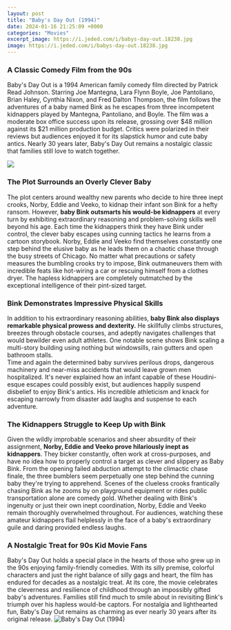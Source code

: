 ```yaml
---
layout: post
title: "Baby's Day Out (1994)"
date: 2024-01-16 21:25:09 +0000
categories: "Movies"
excerpt_image: https://i.jeded.com/i/babys-day-out.18238.jpg
image: https://i.jeded.com/i/babys-day-out.18238.jpg
---
```


### A Classic Comedy Film from the 90s
Baby's Day Out is a 1994 American family comedy film directed by Patrick Read Johnson. Starring Joe Mantegna, Lara Flynn Boyle, Joe Pantoliano, Brian Haley, Cynthia Nixon, and Fred Dalton Thompson, the film follows the adventures of a baby named Bink as he escapes from three incompetent kidnappers played by Mantegna, Pantoliano, and Boyle. 
The film was a moderate box office success upon its release, grossing over $48 million against its $21 million production budget. Critics were polarized in their reviews but audiences enjoyed it for its slapstick humor and cute baby antics. Nearly 30 years later, Baby's Day Out remains a nostalgic classic that families still love to watch together.

![](https://cloud.filmfed.com/movies/posters/l_96864c28-4f62-4218-b277-b74517359b05.jpg)
### The Plot Surrounds an Overly Clever Baby
The plot centers around wealthy new parents who decide to hire three inept crooks, Norby, Eddie and Veeko, to kidnap their infant son Bink for a hefty ransom. However, **baby Bink outsmarts his would-be kidnappers** at every turn by exhibiting extraordinary reasoning and problem-solving skills well beyond his age. Each time the kidnappers think they have Bink under control, the clever baby escapes using cunning tactics he learns from a cartoon storybook. 
Norby, Eddie and Veeko find themselves constantly one step behind the elusive baby as he leads them on a chaotic chase through the busy streets of Chicago. No matter what precautions or safety measures the bumbling crooks try to impose, Bink outmaneuvers them with incredible feats like hot-wiring a car or rescuing himself from a clothes dryer. The hapless kidnappers are completely outmatched by the exceptional intelligence of their pint-sized target.
### Bink Demonstrates Impressive Physical Skills
In addition to his extraordinary reasoning abilities, **baby Bink also displays remarkable physical prowess and dexterity.** He skillfully climbs structures, breezes through obstacle courses, and adeptly navigates challenges that would bewilder even adult athletes. One notable scene shows Bink scaling a multi-story building using nothing but windowsills, rain gutters and open bathroom stalls.  
Time and again the determined baby survives perilous drops, dangerous machinery and near-miss accidents that would leave grown men hospitalized. It's never explained how an infant capable of these Houdini-esque escapes could possibly exist, but audiences happily suspend disbelief to enjoy Bink's antics. His incredible athleticism and knack for escaping narrowly from disaster add laughs and suspense to each adventure.
### The Kidnappers Struggle to Keep Up with Bink
Given the wildly improbable scenarios and sheer absurdity of their assignment, **Norby, Eddie and Veeko prove hilariously inept as kidnappers**. They bicker constantly, often work at cross-purposes, and have no idea how to properly control a target as clever and slippery as Baby Bink. From the opening failed abduction attempt to the climactic chase finale, the three bumblers seem perpetually one step behind the cunning baby they're trying to apprehend.
Scenes of the clueless crooks frantically chasing Bink as he zooms by on playground equipment or rides public transportation alone are comedy gold. Whether dealing with Bink's ingenuity or just their own inept coordination, Norby, Eddie and Veeko remain thoroughly overwhelmed throughout. For audiences, watching these amateur kidnappers flail helplessly in the face of a baby's extraordinary guile and daring provided endless laughs.
### A Nostalgic Treat for 90s Kid Movie Fans
Baby's Day Out holds a special place in the hearts of those who grew up in the 90s enjoying family-friendly comedies. With its silly premise, colorful characters and just the right balance of silly gags and heart, the film has endured for decades as a nostalgic treat. At its core, the movie celebrates the cleverness and resilience of childhood through an impossibly gifted baby's adventures. Families still find much to smile about in revisiting Bink's triumph over his hapless would-be captors. For nostalgia and lighthearted fun, Baby's Day Out remains as charming as ever nearly 30 years after its original release.
![Baby's Day Out (1994)](https://i.jeded.com/i/babys-day-out.18238.jpg)